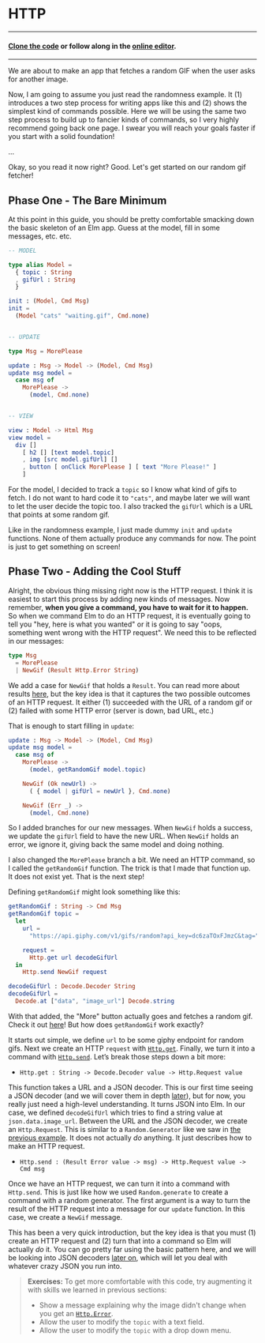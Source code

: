 # HTTP

---
#### [Clone the code](https://github.com/evancz/elm-architecture-tutorial/) or follow along in the [online editor](https://elm-lang.org/examples/http).
---

We are about to make an app that fetches a random GIF when the user asks for another image.

Now, I am going to assume you just read the randomness example. It (1) introduces a two step process for writing apps like this and (2) shows the simplest kind of commands possible. Here we will be using the same two step process to build up to fancier kinds of commands, so I very highly recommend going back one page. I swear you will reach your goals faster if you start with a solid foundation!

...

Okay, so you read it now right? Good. Let's get started on our random gif fetcher!


## Phase One - The Bare Minimum

At this point in this guide, you should be pretty comfortable smacking down the basic skeleton of an Elm app. Guess at the model, fill in some messages, etc. etc.

```elm
-- MODEL

type alias Model =
  { topic : String
  , gifUrl : String
  }

init : (Model, Cmd Msg)
init =
  (Model "cats" "waiting.gif", Cmd.none)


-- UPDATE

type Msg = MorePlease

update : Msg -> Model -> (Model, Cmd Msg)
update msg model =
  case msg of
    MorePlease ->
      (model, Cmd.none)


-- VIEW

view : Model -> Html Msg
view model =
  div []
    [ h2 [] [text model.topic]
    , img [src model.gifUrl] []
    , button [ onClick MorePlease ] [ text "More Please!" ]
    ]
```

For the model, I decided to track a `topic` so I know what kind of gifs to fetch. I do not want to hard code it to `"cats"`, and maybe later we will want to let the user decide the topic too. I also tracked the `gifUrl` which is a URL that points at some random gif.

Like in the randomness example, I just made dummy `init` and `update` functions. None of them actually produce any commands for now. The point is just to get something on screen!


## Phase Two - Adding the Cool Stuff

Alright, the obvious thing missing right now is the HTTP request. I think it is easiest to start this process by adding new kinds of messages. Now remember, **when you give a command, you have to wait for it to happen.** So when we command Elm to do an HTTP request, it is eventually going to tell you "hey, here is what you wanted" or it is going to say "oops, something went wrong with the HTTP request". We need this to be reflected in our messages:

```elm
type Msg
  = MorePlease
  | NewGif (Result Http.Error String)
```

We add a case for `NewGif` that holds a `Result`. You can read more about results [here](/error_handling/result.md), but the key idea is that it captures the two possible outcomes of an HTTP request. It either (1) succeeded with the URL of a random gif or (2) failed with some HTTP error (server is down, bad URL, etc.)

That is enough to start filling in `update`:

```elm
update : Msg -> Model -> (Model, Cmd Msg)
update msg model =
  case msg of
    MorePlease ->
      (model, getRandomGif model.topic)

    NewGif (Ok newUrl) ->
      ( { model | gifUrl = newUrl }, Cmd.none)

    NewGif (Err _) ->
      (model, Cmd.none)
```

So I added branches for our new messages. When `NewGif` holds a success, we update the `gifUrl` field to have the new URL. When `NewGif` holds an error, we ignore it, giving back the same model and doing nothing.

I also changed the `MorePlease` branch a bit. We need an HTTP command, so I called the `getRandomGif` function. The trick is that I made that function up. It does not exist yet. That is the next step!

Defining `getRandomGif` might look something like this:

```elm
getRandomGif : String -> Cmd Msg
getRandomGif topic =
  let
    url =
      "https://api.giphy.com/v1/gifs/random?api_key=dc6zaTOxFJmzC&tag=" ++ topic

    request =
      Http.get url decodeGifUrl
  in
    Http.send NewGif request

decodeGifUrl : Decode.Decoder String
decodeGifUrl =
  Decode.at ["data", "image_url"] Decode.string
```

With that added, the "More" button actually goes and fetches a random gif. Check it out [here](https://elm-lang.org/examples/http)! But how does `getRandomGif` work exactly?

It starts out simple, we define `url` to be some giphy endpoint for random gifs. Next we create an HTTP `request` with [`Http.get`](https://package.elm-lang.org/packages/elm/http/latest/Http#get). Finally, we turn it into a command with [`Http.send`](https://package.elm-lang.org/packages/elm/http/latest/Http#send). Let’s break those steps down a bit more:

  - `Http.get : String -> Decode.Decoder value -> Http.Request value`

  This function takes a URL and a JSON decoder. This is our first time seeing a JSON decoder (and we will cover them in depth [later](/interop/json.md)), but for now, you really just need a high-level understanding. It turns JSON into Elm. In our case, we defined `decodeGifUrl` which tries to find a string value at `json.data.image_url`. Between the URL and the JSON decoder, we create an `Http.Request`. This is similar to a `Random.Generator` like we saw in [the previous example](random.md). It does not actually *do* anything. It just describes how to make an HTTP request.

  - `Http.send : (Result Error value -> msg) -> Http.Request value -> Cmd msg`

  Once we have an HTTP request, we can turn it into a command with `Http.send`. This is just like how we used `Random.generate` to create a command with a random generator. The first argument is a way to turn the result of the HTTP request into a message for our `update` function. In this case, we create a `NewGif` message.

This has been a very quick introduction, but the key idea is that you must (1) create an HTTP request and (2) turn that into a command so Elm will actually *do* it. You can go pretty far using the basic pattern here, and we will be looking into JSON decoders [later on](/interop/json.md), which will let you deal with whatever crazy JSON you run into.

> **Exercises:** To get more comfortable with this code, try augmenting it with skills we learned in previous sections:
>
>   - Show a message explaining why the image didn't change when you get an [`Http.Error`](https://package.elm-lang.org/packages/elm/http/latest/Http#Error).
>   - Allow the user to modify the `topic` with a text field.
>   - Allow the user to modify the `topic` with a drop down menu.


